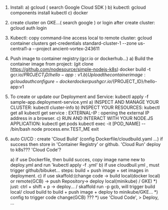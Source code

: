 1) Install:
	a) gcloud ( search Google Cloud SDK )
	b) kubectl: 
		gcloud components install kubectl
	c) docker

2) create cluster on GKE...( search google ) or login after create cluster: 
	gcloud auth login

3) Kubectl: copy command-line access local to remote cluster:
	gcloud container clusters get-credentials standard-cluster-1 --zone us-central1-a --project ancient-vortex-243611

4) Push image to container registry:(gcr.io or dockerhub...)
	a) Build the container image from project: (git clone https://github.com/nodesource/simple-nodejs-k8s)
		docker build -t gcr.io/${PROJECT_ID}/hello-app:v1 .
	b) Upload the container image:
		gcloud auth configure-docker
		docker push gcr.io/${PROJECT_ID}/hello-app:v1

5) To create or update our Deployment and Service:
	kubectl apply -f sample-app.deployment-service.yml
	a) INSPECT AND MANAGE YOUR CLUSTER: 
		kubectl cluster-info
	b) INSPECT YOUR RESOURCES:
		kubectl get all
		kubectl get service : EXTERNAL-IP : opening the external IP address in a browser.
	c) RUN AND INTERACT WITH YOUR NODE.JS APPLICATION:
		kubectl get pods
		kubectl exec -it [POD_NAME] -- /bin/bash
		node
		process.env.TEST_ME
		exit

6) auto CI/CD :
	create 'Cloud Build' (config Dockerfile/cloudbuild.yaml ...) 
	if success then store in 'Container Registry' or github.
	'Cloud Run' deploy to k8s???
	'Cloud Code'?
	
	a) if use Dockerfile, then build succes, copy image name new to deploy.yml and run 'kubectl apply -f .yml'
	b) if use cloudbuil.yml , must trigger github/bibuket... steps: build + push image + set images in deployment.
	c) if use skaffold:(change code -> build local(docker local) or remote(GCB) -> push Repository-> deploy local(minikube) / GKE)
		*) just: ctrl + shift + p -> deploy... / skaffold run -p gcb, will trigger build local/ cloud build to build + push image + deploy to minikube/GKE...
		*) config to trigger code change(GCB) ???
		*) use 'Cloud Code', > Deploy, ...

	
	